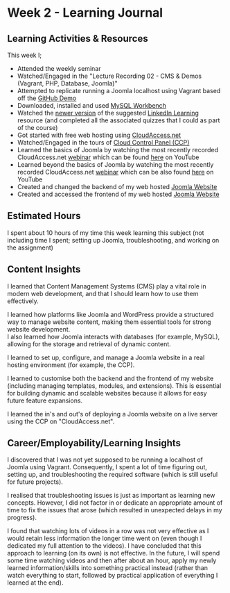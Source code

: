 # Week 2 - Learning Journal

## Learning Activities & Resources
This week I;
* Attended the weekly seminar
* Watched/Engaged in the "Lecture Recording 02 - CMS & Demos (Vagrant, PHP, Database, Joomla)"
* Attempted to replicate running a Joomla localhost using Vagrant based off the [GitHub Demo](https://github.com/lindsaymarkward/theadviceshop)
* Downloaded, installed and used [MySQL Workbench](https://dev.mysql.com/downloads/workbench/)
* Watched the [newer version](https://www.linkedin.com/learning/wordpress-essential-training-2023)
of the suggested [LinkedIn Learning](https://www.linkedin.com/learning/wordpress-5-essential-training) resource
(and completed all the associated quizzes that I could as part of the course)
* Got started with free web hosting using [CloudAccess.net](https://www.cloudaccess.net/about-us/school-program.html)
* Watched/Engaged in the tours of [Cloud Control Panel (CCP)](https://www.cloudaccess.net/features/cloud-control-panel.html)
* Learned the basics of Joomla by watching the most recently recorded CloudAccess.net
[webinar](https://www.cloudaccess.net/recorded-webinars/148-recorded-joomla-webinars/joomla-beginner-webinars/656-learn-the-basics-of-joomla-3.html)
which can be found [here](https://www.youtube.com/watch?v=WRAfmSJiwz0&list=PLn5i4hx3TuLGQ3ZH5NiCDB4cjat3J3hnM) on YouTube
* Learned beyond the basics of Joomla by watching the most recently recorded CloudAccess.net
[webinar](https://www.cloudaccess.net/recorded-webinars/148-recorded-joomla-webinars/joomla-beginner-webinars/657-beyond-the-basics-of-joomla-3.html)
which can be also found [here](https://www.youtube.com/watch?v=kkWlhBvPEh0) on YouTube
* Created and changed the backend of my web hosted [Joomla Website](https://martinarmstrongau.jdevcloud.com/administrator/)
* Created and accessed the frontend of my web hosted [Joomla Website](https://martinarmstrongau.jdevcloud.com/)

## Estimated Hours
I spent about 10 hours of my time this week learning this subject (not including time I spent; setting up Joomla, troubleshooting, and working on the assignment)

## Content Insights
I learned that Content Management Systems (CMS) play a vital role in modern web development, and that I should learn how to use them effectively.

I learned how platforms like Joomla and WordPress provide a structured way to manage website content, making them essential tools for strong website development.  
I also learned how Joomla interacts with databases (for example, MySQL), allowing for the storage and retrieval of dynamic content.

I learned to set up, configure, and manage a Joomla website in a real hosting environment (for example, the CCP).

I learned to customise both the backend and the frontend of my website (including managing templates, modules, and extensions).
This is essential for building dynamic and scalable websites because it allows for easy future feature expansions.

I learned the in's and out's of deploying a Joomla website on a live server using the CCP on "CloudAccess.net".

## Career/Employability/Learning Insights
I discovered that I was not yet supposed to be running a localhost of Joomla using Vagrant. Consequently, I spent a lot
of time figuring out, setting up, and troubleshooting the required software (which is still useful for future projects).

I realised that troubleshooting issues is just as important as learning new concepts. However, I did not factor in or 
dedicate an appropriate amount of time to fix the issues that arose (which resulted in unexpected delays in my progress).

I found that watching lots of videos in a row was not very effective as I would retain less information the longer time
went on (even though I dedicated my full attention to the videos). I have concluded that this approach to learning (on its
own) is not effective. In the future, I will spend some time watching videos and then after about an hour, apply my newly
learned information/skills into something practical instead (rather than watch everything to start, followed by practical
application of everything I learned at the end).
